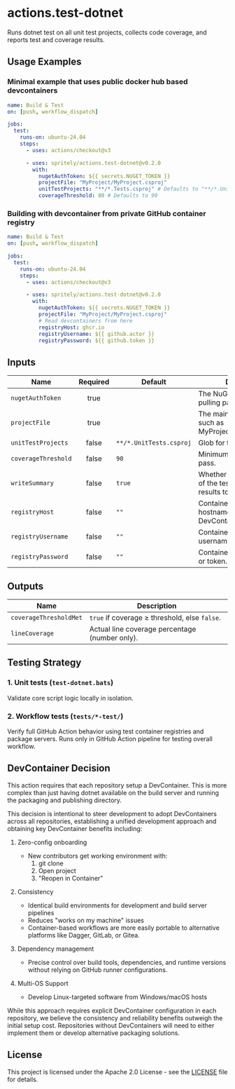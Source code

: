 # actions.test-dotnet
Runs dotnet test on all unit test projects, collects code coverage, and reports test and coverage results.

## Usage Examples

### Minimal example that uses public docker hub based devcontainers

```yaml
name: Build & Test
on: [push, workflow_dispatch]

jobs:
  test:
    runs-on: ubuntu-24.04
    steps:
      - uses: actions/checkout@v3

      - uses: spritely/actions.test-dotnet@v0.2.0
        with:
          nugetAuthToken: ${{ secrets.NUGET_TOKEN }}
          projectFile: "MyProject/MyProject.csproj"
          unitTestProjects: "**/*.Tests.csproj" # Defaults to "**/*.UnitTests.csproj"
          coverageThreshold: 80 # Defaults to 90
```

### Building with devcontainer from private GitHub container registry

```yaml
name: Build & Test
on: [push, workflow_dispatch]

jobs:
  test:
    runs-on: ubuntu-24.04
    steps:
      - uses: actions/checkout@v3

      - uses: spritely/actions.test-dotnet@v0.2.0
        with:
          nugetAuthToken: ${{ secrets.NUGET_TOKEN }}
          projectFile: "MyProject/MyProject.csproj"
          # Read devcontainers from here
          registryHost: ghcr.io
          registryUsername: ${{ github.actor }}
          registryPassword: ${{ github.token }}
```

## Inputs

| Name                | Required | Default                         | Description                                                             |
|---------------------|:--------:|---------------------------------|-------------------------------------------------------------------------|
| `nugetAuthToken`    |   true   |                                 | The NuGet auth token for pulling packages.                              |
| `projectFile`       |   true   |                                 | The main project file to build such as MyProject/MyProject.csproj.     |
| `unitTestProjects`  |  false   | `**/*.UnitTests.csproj`         | Glob for test projects.                                                 |
| `coverageThreshold` |  false   | `90`                            | Minimum coverage % to pass.                                             |
| `writeSummary`      |  false   | `true`                          | Whether to write a summary of the test and coverage results to GitHub.  |
| `registryHost`      |  false   | `""`                            | Container registry hostname (for private DevContainer images).          |
| `registryUsername`  |  false   | `""`                            | Container registry username.                                            |
| `registryPassword`  |  false   | `""`                            | Container registry password or token.                                   |

## Outputs

| Name                   | Description                                   |
|------------------------|-----------------------------------------------|
| `coverageThresholdMet` | `true` if coverage ≥ threshold, else `false`. |
| `lineCoverage`         | Actual line coverage percentage (number only).|

## Testing Strategy

### 1. Unit tests (`test-dotnet.bats`)

Validate core script logic locally in isolation.

### 2. Workflow tests (`tests/*-test/`)

Verify full GitHub Action behavior using test container registries and package servers. Runs only in GitHub Action pipeline for testing overall workflow.

## DevContainer Decision

This action requires that each repository setup a DevContainer. This is more complex than just having dotnet available on the build server and running the packaging and publishing directory.

This decision is intentional to steer development to adopt DevContainers across all repositories, establishing a unified development approach and obtaining key DevContainer benefits including:

1. Zero-config onboarding
   - New contributors get working environment with:
     1. git clone
     2. Open project
     3. "Reopen in Container"

2. Consistency
   - Identical build environments for development and build server pipelines
   - Reduces "works on my machine" issues
   - Container-based workflows are more easily portable to alternative platforms like Dagger, GitLab, or Gitea.

3. Dependency management
   - Precise control over build tools, dependencies, and runtime versions without relying on GitHub runner configurations.

4. Multi-OS Support
   - Develop Linux-targeted software from Windows/macOS hosts

While this approach requires explicit DevContainer configuration in each repository, we believe the consistency and reliability benefits outweigh the initial setup cost. Repositories without DevContainers will need to either implement them or develop alternative packaging solutions.

## License

This project is licensed under the Apache 2.0 License - see the [LICENSE](/LICENSE) file for details.
